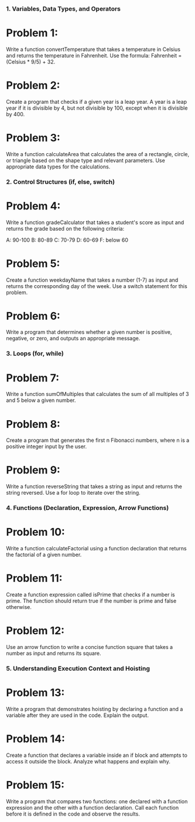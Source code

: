 ### 1. Variables, Data Types, and Operators

# Problem 1:

Write a function convertTemperature that takes a temperature in Celsius and returns the temperature in Fahrenheit. Use the formula: Fahrenheit = (Celsius \* 9/5) + 32.

# Problem 2:

Create a program that checks if a given year is a leap year. A year is a leap year if it is divisible by 4, but not divisible by 100, except when it is divisible by 400.

# Problem 3:

Write a function calculateArea that calculates the area of a rectangle, circle, or triangle based on the shape type and relevant parameters. Use appropriate data types for the calculations.

### 2. Control Structures (if, else, switch)

# Problem 4:

Write a function gradeCalculator that takes a student's score as input and returns the grade based on the following criteria:

A: 90-100
B: 80-89
C: 70-79
D: 60-69
F: below 60

# Problem 5:

Create a function weekdayName that takes a number (1-7) as input and returns the corresponding day of the week. Use a switch statement for this problem.

# Problem 6:

Write a program that determines whether a given number is positive, negative, or zero, and outputs an appropriate message.

### 3. Loops (for, while)

# Problem 7:

Write a function sumOfMultiples that calculates the sum of all multiples of 3 and 5 below a given number.

# Problem 8:

Create a program that generates the first n Fibonacci numbers, where n is a positive integer input by the user.

# Problem 9:

Write a function reverseString that takes a string as input and returns the string reversed. Use a for loop to iterate over the string.

### 4. Functions (Declaration, Expression, Arrow Functions)

# Problem 10:

Write a function calculateFactorial using a function declaration that returns the factorial of a given number.

# Problem 11:

Create a function expression called isPrime that checks if a number is prime. The function should return true if the number is prime and false otherwise.

# Problem 12:

Use an arrow function to write a concise function square that takes a number as input and returns its square.

### 5. Understanding Execution Context and Hoisting

# Problem 13:

Write a program that demonstrates hoisting by declaring a function and a variable after they are used in the code. Explain the output.

# Problem 14:

Create a function that declares a variable inside an if block and attempts to access it outside the block. Analyze what happens and explain why.

# Problem 15:

Write a program that compares two functions: one declared with a function expression and the other with a function declaration. Call each function before it is defined in the code and observe the results.
